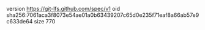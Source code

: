 version https://git-lfs.github.com/spec/v1
oid sha256:7061aca3f8073e54ae01a0b63439207c65d0e235f71eaf8a66ab57e9c633de64
size 770
